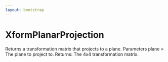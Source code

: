 ```yaml
---
layout: bootstrap
---
```


# XformPlanarProjection

Returns a transformation matrix that projects to a plane.
        Parameters
          plane = The plane to project to.
        Returns:
          The 4x4 transformation matrix.
        



